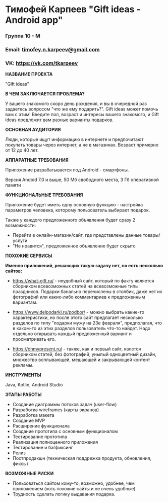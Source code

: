 # Тимофей Карпеев "Gift ideas - Android app"

### Группа 10 - М
### Email: timofey.n.karpeev@gmail.com
### VK: https://vk.com/tkarpeev


**НАЗВАНИЕ ПРОЕКТА**

"Gift ideas"

**В ЧЕМ ЗАКЛЮЧАЕТСЯ ПРОБЛЕМА?**

У вашего знакомого скоро день рождения, и вы в очередной раз задаетесь вопросом "что же ему подарить?". Gift ideas может помочь вам с этим! Введите пол, возраст и интересы вашего знакомого, и Gift ideas предложит вам разные варианты подарков.

**ОСНОВНАЯ АУДИТОРИЯ**

  Люди, которые ищут информацию в интернете и предпочитают покупать товары через интернет, а не в магазинах. Возраст примерно от 12 до 40 лет.

**АППАРАТНЫЕ ТРЕБОВАНИЯ** 

Приложение разрабатывается под Android - смартфоны.

  Версия Andoid 7.0 и выше,
  50 Мб свободного места,
  3 Гб оперативной памяти

**ФУНКЦИОНАЛЬНЫЕ ТРЕБОВАНИЯ**

Приложение будет иметь одну основную функцию - настройка параметров человека, которому пользователь выбирает подарок.

Также у каждого предложенного объявления будет сразу 2 возможности:
* Перейти в онлайн-магазин/сайт, где представлены данные товары/услуги
* "Не нравится", предложенное объявление будет скрыто

**ПОХОЖИЕ СЕРВИСЫ**

**Именно приложений, решающих такую задачу нет, но есть несколько сайтов:**
* https://what-gift.ru/ - неудобный сайт, который по факту является сборником всевозможных статей на всевозможные типы праздников. Подарки банально перечислены в столбик, даже нет их фотографий или каких-либо комментариев к предложенным вариантам.

* https://www.delpodarki.ru/podbor/ - можно выбрать какие-то характеристики, но после этого сайт предлагает несколько разделов по типу "подарки мужу на 23е февраля", предполагая, что в каком-то из этих разделов пользователь что-то найдет. Надо отдельно открывать каждый предложенный вариант и просматривать его.

* https://ohmypresent.ru/ - также, как и первый сайт, явлется сборником статей, без фотографий, унылый одноцветный дизайн, множество всплывающей, мешающей и закрывающей контент рекламы.


**ИНСТРУМЕНТЫ**

Java, Kotlin, Android Studio

**ЭТАПЫ РАБОТЫ**

* Создание диаграммы потоков задач (user-flow)
* Разработка wireframes (карты экранов)
* Разработка макета
* Создание MVP
* Расширение функционала
* Создание прототипа с основным функционалом
* Тестирование прототипа
* Реализация полноценного приложения
* Тестирование и багфиксинг
* Релиз
* Постпродакшн (техническая поддрежка продукта, обновления, фиксы)

**ВОЗМОЖНЫЕ РИСКИ**
* Пользоваться сайтом кому-то, возможно, удобнее, чем приложением (хоть похожие сайты и не очень удобные).
* Трудность сделать логику выдавания подарка.
